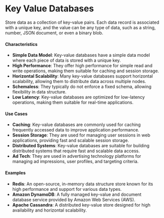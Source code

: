 # Key Value Databases

Store data as a collection of key-value pairs. Each data record is associated with a unique key, and the value can be any type of data, such as a string, number, JSON document, or even a binary blob. 

#### Characteristics
- **Simple Data Model**: Key-value databases have a simple data model where each piece of data is stored with a unique key.
- **High Performance**: They offer high performance for simple read and write operations, making them suitable for caching and session storage.
- **Horizontal Scalability**: Many key-value databases support horizontal scalability, allowing them to distribute data across multiple nodes.
- **Schemaless**: They typically do not enforce a fixed schema, allowing flexibility in data structure.
- **Low Latency**: Key-value databases are optimized for low-latency operations, making them suitable for real-time applications.

#### Use Cases
- **Caching**: Key-value databases are commonly used for caching frequently accessed data to improve application performance.
- **Session Storage**: They are used for managing user sessions in web applications, providing fast and scalable session storage.
- **Distributed Systems**: Key-value databases are suitable for building distributed systems that require fast and scalable data access.
- **Ad Tech**: They are used in advertising technology platforms for managing ad impressions, user profiles, and targeting criteria.

#### Examples
- **Redis**: An open-source, in-memory data structure store known for its high performance and support for various data types.
- **Amazon DynamoDB**: A fully managed key-value and document database service provided by Amazon Web Services (AWS).
- **Apache Cassandra**: A distributed key-value store designed for high availability and horizontal scalability.